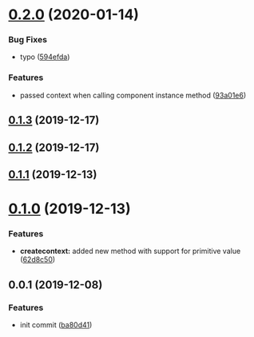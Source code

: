 <a name="0.2.0"></a>
# [0.2.0](https://github.com/mjancarik/shallow-with-context/compare/0.1.3...0.2.0) (2020-01-14)


### Bug Fixes

* typo ([594efda](https://github.com/mjancarik/shallow-with-context/commit/594efda))


### Features

* passed context when calling component instance method ([93a01e6](https://github.com/mjancarik/shallow-with-context/commit/93a01e6))



<a name="0.1.3"></a>
## [0.1.3](https://github.com/mjancarik/shallow-with-context/compare/0.1.2...0.1.3) (2019-12-17)



<a name="0.1.2"></a>
## [0.1.2](https://github.com/mjancarik/shallow-with-context/compare/0.1.1...0.1.2) (2019-12-17)



<a name="0.1.1"></a>
## [0.1.1](https://github.com/mjancarik/shallow-with-context/compare/0.1.0...0.1.1) (2019-12-13)



<a name="0.1.0"></a>
# [0.1.0](https://github.com/mjancarik/shallow-with-context/compare/0.0.1...0.1.0) (2019-12-13)


### Features

* **createcontext:** added new method with support for primitive value ([62d8c50](https://github.com/mjancarik/shallow-with-context/commit/62d8c50))



<a name="0.0.1"></a>
## 0.0.1 (2019-12-08)


### Features

* init commit ([ba80d41](https://github.com/mjancarik/shallow-with-context/commit/ba80d41))



